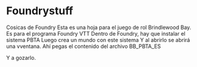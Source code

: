 # Foundrystuff
Cosicas de Foundry
Esta es una hoja para el juego de rol Brindlewood Bay.
Es para el programa Foundry VTT
Dentro de Foundry, hay que instalar el sistema PBTA
Luego crea un mundo con este sistema
Y al abrirlo se abrirá una vventana. Ahí pegas el contenido del archivo BB_PBTA_ES

Y a gozarlo.
